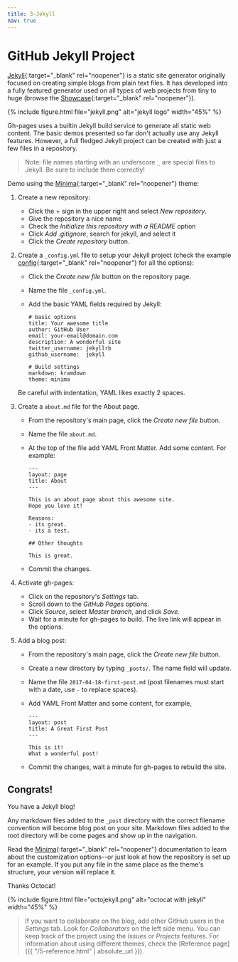 ```yaml
---
title: 3-Jekyll
nav: true
---
```


# GitHub Jekyll Project

[Jekyll](https://jekyllrb.com/){:target="_blank" rel="noopener"} is a static site generator originally focused on creating simple blogs from plain text files.
It has developed into a fully featured generator used on all types of web projects from tiny to huge (browse the [Showcase](https://jekyllrb.com/showcase/){:target="_blank" rel="noopener"}).

{% include figure.html file="jekyll.png" alt="jekyll logo" width="45%" %}

Gh-pages uses a builtin Jekyll build service to generate all static web content.
The basic demos presented so far don't actually use any Jekyll features.
However, a full fledged Jekyll project can be created with just a few files in a repository.

> Note: file names starting with an underscore `_` are special files to Jekyll. 
> Be sure to include them correctly!

Demo using the [Minima](https://github.com/jekyll/minima){:target="_blank" rel="noopener"} theme:

1. Create a new repository: 
    - Click the + sign in the upper right and select *New repository*. 
    - Give the repository a nice name
    - Check the *Initialize this repository with a README* option
    - Click *Add .gitignore*, search for jekyll, and select it
    - Click the *Create repository* button.
2. Create a `_config.yml` file to setup your Jekyll project (check the example [config](https://github.com/jekyll/minima/blob/master/_config.yml){:target="_blank" rel="noopener"} for all the options):
    - Click the *Create new file* button on the repository page.
    - Name the file `_config.yml`.
    - Add the basic YAML fields required by Jekyll:

      ```
      # basic options
      title: Your awesome title
      author: GitHub User
      email: your-email@domain.com
      description: A wonderful site
      twitter_username: jekyllrb
      github_username:  jekyll

      # Build settings
      markdown: kramdown
      theme: minima
      ```

    Be careful with indentation, YAML likes exactly 2 spaces.
3. Create a `about.md` file for the About page.
    - From the repository's main page, click the *Create new file* button.
    - Name the file `about.md`.
    - At the top of the file add YAML Front Matter. Add some content. For example:

      ```
      ---
      layout: page
      title: About
      ---

      This is an about page about this awesome site.
      Hope you love it!

      Reasons:
      - its great.
      - its a test.

      ## Other thoughts

      This is great.
      ```
    - Commit the changes.
3. Activate gh-pages:
    - Click on the repository's *Settings* tab.
    - Scroll down to the *GitHub Pages* options.
    - Click *Source*, select *Master branch*, and click *Save*. 
    - Wait for a minute for gh-pages to build. The live link will appear in the options.
4. Add a blog post:
    - From the repository's main page, click the *Create new file* button.
    - Create a new directory by typing `_posts/`. The name field will update.
    - Name the file `2017-04-18-first-post.md` (post filenames must start with a date, use `-` to replace spaces).
    - Add YAML Front Matter and some content, for example,
        
      `````
      ---
      layout: post
      title: A Great First Post
      ---

      This is it!
      What a wonderful post!
      `````
    - Commit the changes, wait a minute for gh-pages to rebuild the site.

## Congrats! 

You have a Jekyll blog!

Any markdown files added to the `_post` directory with the correct filename convention will become blog post on your site. 
Markdown files added to the root directory will be come pages and show up in the navigation.

Read the [Minima](https://github.com/jekyll/minima){:target="_blank" rel="noopener"} documentation to learn about the customization options--or just look at how the repository is set up for an example. 
If you put any file in the same place as the theme's structure, your version will replace it. 

Thanks Octocat!

{% include figure.html file="octojekyll.png" alt="octocat with jekyll" width="45%" %}

> If you want to collaborate on the blog, add other GitHub users in the *Settings* tab. Look for *Collaborators* on the left side menu.
> You can keep track of the project using the *Issues* or *Projects* features.
> For information about using different themes, check the [Reference page]({{ "/5-reference.html" | absolute_url }}).

